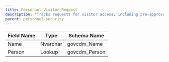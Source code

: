 ```yaml
---
title: Personnel Visitor Request
description: "Tracks requests for visitor access, including pre-approval and site coordination."
parent: personnel-security
---
```


| Field Name | Type    | Schema Name   |
|------------|---------|--------------|
| Name       | Nvarchar| govcdm_Name  |
| Person     | Lookup  | govcdm_Person|
